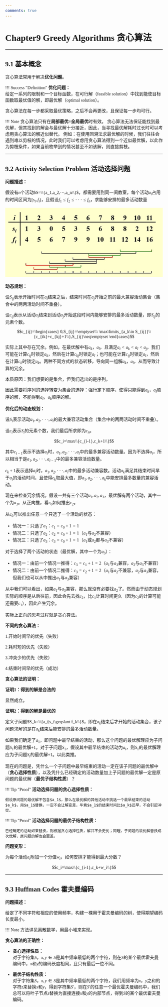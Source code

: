 ```yaml
---
comments: true
---
```


<span style="font-family: 'Times New Roman';">

# Chapter9 Greedy Algorithms 贪心算法

***

## 9.1 基本概念

贪心算法常用于解决**优化问题**。

!!! Success "Definition"
    **优化问题：**  
    给定一系列的限制和一个目标函数，在可行解（feasible solution）中找到能使目标函数取最优值的解，即最优解（optimal solution）。

贪心算法在每一步都采取最优策略，之后不会再更改，且保证每一步均可行。

!!! Note
    贪心算法只有在**局部最优=全局最优**时有效。
    贪心算法无法保证能找到最优解，但其找到的解会与最优解十分接近，因此，当寻找最优解耗时过长时可以考虑用贪心算法的解近似替代。
    例如：在使用回溯法求最优解的时候，我们往往会遇到难以剪枝的情况，此时我们可以考虑用贪心算法得到一个近似最优解，以此作为剪枝条件，如果当前枚举到的情况甚至不如该解，则直接剪枝。

***

## 9.2 Activity Selection Problem 活动选择问题

**问题描述：**

假设有$n$个活动$S=\\{a_1,a_2,···,a_n\\}$，都需要用到同一间教室，每个活动$a_i$占用的时间区间为$[s_i,f_i)$，且假设$f_1\leqslant f_2\leqslant ···\leqslant f_n$，求能够安排的最多活动数量

![alt text](image/9.1.jpg)

**动态规划：**

设$S_{ij}$表示开始时间在$a_i$结束之后，结束时间在$a_j$开始之前的最大兼容活动集合（集合中的两两活动时间不重叠）。

设$c_{ij}$表示从活动$a_i$结束到活动$a_j$开始这段时间内能够安排的最多活动数量，即$S_{ij}$的元素个数。

$$c_{ij}=\begin{cases}
    0,S_{ij}=\emptyset\\\
    \max\limits_{a_k\in S_{ij}}\\{c_{ik}+c_{kj}+1\\},S_{ij}\neq\emptyset
\end{cases}$$


实际上其中存在冗余。例如，在最优解中有$a_k$，$a_l$，且满足$a_i<a_k<a_l<a_j$，我们可能在计算$c_{ij}$时锁定$a_k$，然后在计算$c_{kj}$时锁定$a_l$；也可能在计算$c_{ij}$时锁定$a_l$，然后在计算$c_{il}$时锁定$a_k$。两种不同方式的状态转移，导向同一组解$a_k$，$a_l$，从而导致计算的冗余。

本质原因：我们想要的是集合，但我们选出的是序列。

因此需要将序列的选择转变为集合的选择：强行定下顺序，使得只能得到$a_k$，$a_l$顺序的解，不能得到$a_l$，$a_k$顺序的解。

**优化后的动态规划：**

设$S_i$表示活动$a_1,a_2,···,a_i$的最大兼容活动集合（集合中的两两活动时间不重叠）。

设$c_i$表示$S_i$的元素个数，我们最后所求即为$c_n$。

$$c_i=\max\\{c_{i-1},c_k+1\\}$$

其中$c_{i-1}$表示不选择$a_i$时，$a_1,a_2,···,a_i$中的最多兼容活动数量。因为不选择$a_i$，所以相当于是$a_1,a_2,···,a_{i-1}$中的最多兼容活动数量。

$c_k+1$表示选择$a_i$时，$a_1,a_2,···,a_i$中的最多活动兼容数。活动$a_k$满足其结束时间早于$a_i$的活动时间，且使得$c_k$取最大值，即$a_1,a_2,···,a_k$中能安排最多数量的兼容活动。

现在来检查冗余情况。假设一共有三个活动$a_1,a_2,a_3$，最优解有两个活动，其中一个为$a_3$。从正向推，看$c_0$如何推出$c_2$。

从$c_0$可以推出任意一个只选了一个活动的状态：

* 情况一：只选了$a_1$：$c_1=c_0+1=1$
* 情况二：只选了$a_2$：$c_2=c_0+1=1$（$a_1$与$a_2$不兼容）
* 情况三：只选了$a_3$：$c_3=c_0+1=1$（$a_1$或$a_2$都与$a_3$不兼容）

对于选择了两个活动的状态（最优解，其中一个为$a_3$）：

* 情况一：由前一个情况一推得：$c_3=c_1+1=2$（$a_1$与$a_3$兼容，$a_2$与$a_3$不兼容）
* 情况二：由前一个情况二推得：$c_3=c_2+1=2$（$a_1$与$a_2$不兼容，$a_2$与$a_3$兼容，但我们也可以从中推出$a_1$与$a_3$兼容）

从中我们可以看出，如果$a_1$与$a_3$兼容，那么就没有必要找$a_2$了。然而由于动态规划实际的顺序是从后往前，因此会先去找$c_2$，比$c_1$计算时间更久（因为$c_2$的计算可能还需要$c_1$），因此产生冗余。

实际上正向的思考过程就是贪心算法。

**不同的贪心算法：**

1.开始时间早的优先（失败）

2.耗时短的优先（失败）

3.冲突少的优先（失败）

4.结束时间早的优先（成功）

**贪心算法的证明：**

**证明1：得到的解是合法的**

显然成立。

**证明2：得到的解是最优的**

定义子问题$S_k=\\{a_i|s_i\geqslant f_k\\}$，即在$a_k$结束后才开始的活动集合，该子问题求解的是在$a_k$结束后能安排的最多活动数量。

如果我们确定了$a_1$，即问题中最早结束的活动，那么这个问题的最优解理应为子问题$S_1$的最优解+1。对于子问题$S_1$，假设其中最早结束的活动为$a_i$，则$S_1$的最优解理应为子问题$S_i$的最优解+1。以此类推。

现在的问题是，凭什么一个子问题中最早结束的活动一定在该子问题的最优解中（**贪心选择性质**），以及凭什么已经确定的活动数量加上子问题的最优解一定是原问题的最优解（**最优子结构性质**）？

!!! Tip "Proof"
    **活动选择问题的贪心选择性质：**

    假设原问题的最优解不包含$a_1$，那么在最优解的其他活动中挑选一个最早结束的活动$a_k$，用$a_1$替换，一定不会让解变差，毕竟$a_1$的结束时间比$a_k$还早，不会引起冲突。

!!! Tip "Proof"
    **活动选择问题的最优子结构性质：**

    已经确定的活动如果替换，则根据贪心选择性质，解并不会更优；同理，子问题的最优解替换成次优解，原问题的解也会更差。

**问题变形：**

为每个活动$a_i$附加一个分值$w_i$，如何安排才能得到最大分数？

$$c_i=\max\\{c_{i-1},c_k+w_i\\}$$

***

## 9.3 Huffman Codes 霍夫曼编码

**问题描述：**

给定了不同字符和相应的使用频率，构建一棵用于霍夫曼编码的树，使得期望编码长度最小。

!!! Note
    方法详见离散数学，用最小堆来实现。

**贪心算法的正确性：**

* **贪心选择性质：**  
  对于字符集$S$，$x,y\in S$是其中频率最低的两个字符，则在$S$的某个最优霍夫曼编码中，$x$和$y$的编码长度相同，且只有最后一位不同。

* **最优子结构性质：**  
  对于字符集$S$，$x,y\in S$是其中频率最低的两个字符，我们用频率为$x$，$y$之和的字符$z$来替换$x$和$y$，得到字符集$S'$，则在$S'$的任意一个最优霍夫曼编码中，我们总可以将叶子节点$z$替换为直接连接$x$和$y$的内部节点，得到$S$的某个最优霍夫曼编码。

